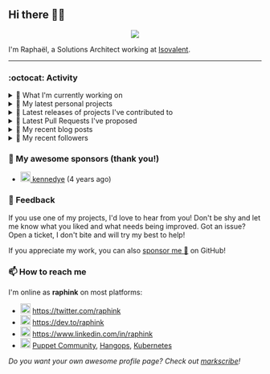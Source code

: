 ## Hi there 👋🏼


<p align="center">
  <a href="https://github.com/ryo-ma/github-profile-trophy"><img src="https://github-profile-trophy.vercel.app/?username=raphink&theme=darkhub&margin-w=15&margin-h=15&no-frame=true&column=5"/></a>
</p>


I'm Raphaël, a Solutions Architect working at [Isovalent](https://github.com/isovalent).

<hr />


### :octocat: Activity

<details>
<summary>👷 What I'm currently working on</summary>

- [littlejo/killerkoda-labs](https://github.com/littlejo/killerkoda-labs) -  (3 weeks ago)
- [raphink/CV](https://github.com/raphink/CV) - My CV in both LaTeX &amp; web/ajax formats (1 month ago)
- [cilium/cilium.io](https://github.com/cilium/cilium.io) - Cilium project website (2 months ago)
- [raphink/dotfiles](https://github.com/raphink/dotfiles) -  (2 months ago)
- [raphink/scriptoguessr](https://github.com/raphink/scriptoguessr) - A Bible verse localisation game (2 months ago)
</details>

<details>
<summary>🌱 My latest personal projects</summary>

- [raphink/scriptoguessr](https://github.com/raphink/scriptoguessr) - A Bible verse localisation game
- [raphink/inktober](https://github.com/raphink/inktober) - 
- [raphink/divisor-knight](https://github.com/raphink/divisor-knight) - A game to practice finding divisors
- [raphink/juanita](https://github.com/raphink/juanita) - 
- [raphink/picomo](https://github.com/raphink/picomo) - 
</details>

<details>
<summary>🔭 Latest releases of projects I've contributed to</summary>

- [cilium/cilium](https://github.com/cilium/cilium) ([v1.15.15](https://github.com/cilium/cilium/releases/tag/v1.15.15), today) - eBPF-based Networking, Security, and Observability
- [cilium/cilium-cli](https://github.com/cilium/cilium-cli) ([v0.18.2](https://github.com/cilium/cilium-cli/releases/tag/v0.18.2), 1 week ago) - CLI to install, manage &amp; troubleshoot Kubernetes clusters running Cilium
- [isovalent/instruqt-go](https://github.com/isovalent/instruqt-go) ([v1.7.0](https://github.com/isovalent/instruqt-go/releases/tag/v1.7.0), 3 months ago) - A Go library for the Instruqt API
- [cloud-native-suisse-romande/governance](https://github.com/cloud-native-suisse-romande/governance) ([v1.0.0](https://github.com/cloud-native-suisse-romande/governance/releases/tag/v1.0.0), 5 months ago) - Organization and Association governance
- [isovalent/credly-go](https://github.com/isovalent/credly-go) ([v1.0.0](https://github.com/isovalent/credly-go/releases/tag/v1.0.0), 5 months ago) - A Go library for the Credly API
</details>

<details>
<summary>🔨 Latest Pull Requests I've proposed</summary>

- [docs: Correct the envoy circuit-breaking example manifest](https://github.com/cilium/cilium/pull/38158) on [cilium/cilium](https://github.com/cilium/cilium) (3 days ago)
</details>

<details>
<summary>📜 My recent blog posts</summary>

- [How to Automatically Issue Badges for Instruqt Labs](https://dev.to/raphink/how-to-automatically-issue-badges-for-instruqt-labs-18k5) (4 months ago)
- [Streamlining Access to Embedded Instruqt Labs](https://dev.to/raphink/streamlining-access-to-embedded-instruqt-labs-4ph9) (5 months ago)
- [Towards a Modular DevOps Stack](https://dev.to/camptocamp-ops/towards-a-modular-devops-stack-257c) (3 years ago)
- [A 15-year Puppet Journey](https://dev.to/raphink/a-15-year-puppet-journey-4o39) (3 years ago)
- [How to allow dynamic Terraform Provider Configuration](https://dev.to/camptocamp-ops/how-to-allow-dynamic-terraform-provider-configuration-20ik) (3 years ago)
</details>

<details>
<summary>👥 My recent followers</summary>

- [<img src="https://avatars.githubusercontent.com/u/5387930?u=1cd0cfa4ab9c6e30da495e621b850e4f61a203aa&amp;v=4" height="20"/> XiaomingX](https://github.com/XiaomingX)
- [<img src="https://avatars.githubusercontent.com/u/93091809?u=ba8b68d26f8bbc0538605ab245ccf455441151fe&amp;v=4" height="20"/> isuruK2003](https://github.com/isuruK2003)
- [<img src="https://avatars.githubusercontent.com/u/152271676?u=c4ec616310b826d0caeb3dccb8aa4347c6128537&amp;v=4" height="20"/> SanOrtellado](https://github.com/SanOrtellado)
- [<img src="https://avatars.githubusercontent.com/u/193270912?u=d8a1415fd9659fa32dd8fce194d3a1aadd2feda2&amp;v=4" height="20"/> LinuxJS](https://github.com/LinuxJS)
- [<img src="https://avatars.githubusercontent.com/u/96807742?u=8e0ed2264c3622687d530e50e422c6959b2010d4&amp;v=4" height="20"/> Hacker-Sam-is-here](https://github.com/Hacker-Sam-is-here)
</details>


### 💚 My awesome sponsors (thank you!)

- [<img src="https://avatars.githubusercontent.com/u/1110127?v=4" height="20"/> kennedye](https://github.com/kennedye) (4 years ago)


### 💬 Feedback

If you use one of my projects, I'd love to hear from you!
Don't be shy and let me know what you liked and what needs being improved.
Got an issue? Open a ticket, I don't bite and will try my best to help!

If you appreciate my work, you can also [sponsor me 💚](https://github.com/sponsors/raphink) on GitHub!


### 📫 How to reach me

I'm online as **raphink** on most platforms:

- <img src="https://raw.githubusercontent.com/FortAwesome/Font-Awesome/master/svgs/brands/twitter.svg" width="20" alt="Twitter" /> https://twitter.com/raphink
- <img src="https://raw.githubusercontent.com/FortAwesome/Font-Awesome/master/svgs/brands/dev.svg" width="20" alt="Blog" /> https://dev.to/raphink
- <img src="https://raw.githubusercontent.com/FortAwesome/Font-Awesome/master/svgs/brands/linkedin.svg" width="20" alt="LinkedIn" /> https://www.linkedin.com/in/raphink
- <img src="https://raw.githubusercontent.com/FortAwesome/Font-Awesome/master/svgs/brands/slack.svg" width="20" alt="Slack" /> [Puppet Community](https://slack.puppet.com/), [Hangops](https://signup.hangops.com/), [Kubernetes](https://slack.k8s.io/)

*Do you want your own awesome profile page? Check out [markscribe](https://github.com/muesli/markscribe)!*
